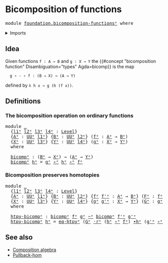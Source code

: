 # Bicomposition of functions

<pre class="Agda"><a id="39" class="Keyword">module</a> <a id="46" href="foundation.bicomposition-functions%25E1%25B5%2589.html" class="Module">foundation.bicomposition-functionsᵉ</a> <a id="82" class="Keyword">where</a>
</pre>
<details><summary>Imports</summary>

<pre class="Agda"><a id="138" class="Keyword">open</a> <a id="143" class="Keyword">import</a> <a id="150" href="foundation.action-on-identifications-functions%25E1%25B5%2589.html" class="Module">foundation.action-on-identifications-functionsᵉ</a>
<a id="198" class="Keyword">open</a> <a id="203" class="Keyword">import</a> <a id="210" href="foundation.dependent-pair-types%25E1%25B5%2589.html" class="Module">foundation.dependent-pair-typesᵉ</a>
<a id="243" class="Keyword">open</a> <a id="248" class="Keyword">import</a> <a id="255" href="foundation.function-extensionality%25E1%25B5%2589.html" class="Module">foundation.function-extensionalityᵉ</a>
<a id="291" class="Keyword">open</a> <a id="296" class="Keyword">import</a> <a id="303" href="foundation.postcomposition-dependent-functions%25E1%25B5%2589.html" class="Module">foundation.postcomposition-dependent-functionsᵉ</a>
<a id="351" class="Keyword">open</a> <a id="356" class="Keyword">import</a> <a id="363" href="foundation.universe-levels%25E1%25B5%2589.html" class="Module">foundation.universe-levelsᵉ</a>
<a id="391" class="Keyword">open</a> <a id="396" class="Keyword">import</a> <a id="403" href="foundation.whiskering-homotopies-composition%25E1%25B5%2589.html" class="Module">foundation.whiskering-homotopies-compositionᵉ</a>

<a id="450" class="Keyword">open</a> <a id="455" class="Keyword">import</a> <a id="462" href="foundation-core.commuting-squares-of-maps%25E1%25B5%2589.html" class="Module">foundation-core.commuting-squares-of-mapsᵉ</a>
<a id="505" class="Keyword">open</a> <a id="510" class="Keyword">import</a> <a id="517" href="foundation-core.commuting-triangles-of-maps%25E1%25B5%2589.html" class="Module">foundation-core.commuting-triangles-of-mapsᵉ</a>
<a id="562" class="Keyword">open</a> <a id="567" class="Keyword">import</a> <a id="574" href="foundation-core.contractible-maps%25E1%25B5%2589.html" class="Module">foundation-core.contractible-mapsᵉ</a>
<a id="609" class="Keyword">open</a> <a id="614" class="Keyword">import</a> <a id="621" href="foundation-core.contractible-types%25E1%25B5%2589.html" class="Module">foundation-core.contractible-typesᵉ</a>
<a id="657" class="Keyword">open</a> <a id="662" class="Keyword">import</a> <a id="669" href="foundation-core.equivalences%25E1%25B5%2589.html" class="Module">foundation-core.equivalencesᵉ</a>
<a id="699" class="Keyword">open</a> <a id="704" class="Keyword">import</a> <a id="711" href="foundation-core.fibers-of-maps%25E1%25B5%2589.html" class="Module">foundation-core.fibers-of-mapsᵉ</a>
<a id="743" class="Keyword">open</a> <a id="748" class="Keyword">import</a> <a id="755" href="foundation-core.function-types%25E1%25B5%2589.html" class="Module">foundation-core.function-typesᵉ</a>
<a id="787" class="Keyword">open</a> <a id="792" class="Keyword">import</a> <a id="799" href="foundation-core.functoriality-dependent-function-types%25E1%25B5%2589.html" class="Module">foundation-core.functoriality-dependent-function-typesᵉ</a>
<a id="855" class="Keyword">open</a> <a id="860" class="Keyword">import</a> <a id="867" href="foundation-core.functoriality-dependent-pair-types%25E1%25B5%2589.html" class="Module">foundation-core.functoriality-dependent-pair-typesᵉ</a>
<a id="919" class="Keyword">open</a> <a id="924" class="Keyword">import</a> <a id="931" href="foundation-core.homotopies%25E1%25B5%2589.html" class="Module">foundation-core.homotopiesᵉ</a>
<a id="959" class="Keyword">open</a> <a id="964" class="Keyword">import</a> <a id="971" href="foundation-core.identity-types%25E1%25B5%2589.html" class="Module">foundation-core.identity-typesᵉ</a>
<a id="1003" class="Keyword">open</a> <a id="1008" class="Keyword">import</a> <a id="1015" href="foundation-core.type-theoretic-principle-of-choice%25E1%25B5%2589.html" class="Module">foundation-core.type-theoretic-principle-of-choiceᵉ</a>
</pre>
</details>

## Idea

Given functions `f : A → B` and `g : X → Y` the
{{#concept "bicomposition function" Disambiguation="types" Agda=bicomp}} is the
map

```text
  g ∘ - ∘ f : (B → X) → (A → Y)
```

defined by `λ h x → g (h (f x))`.

## Definitions

### The bicomposition operation on ordinary functions

<pre class="Agda"><a id="1385" class="Keyword">module</a> <a id="1392" href="foundation.bicomposition-functions%25E1%25B5%2589.html#1392" class="Module">_</a>
  <a id="1396" class="Symbol">{</a><a id="1397" href="foundation.bicomposition-functions%25E1%25B5%2589.html#1397" class="Bound">l1ᵉ</a> <a id="1401" href="foundation.bicomposition-functions%25E1%25B5%2589.html#1401" class="Bound">l2ᵉ</a> <a id="1405" href="foundation.bicomposition-functions%25E1%25B5%2589.html#1405" class="Bound">l3ᵉ</a> <a id="1409" href="foundation.bicomposition-functions%25E1%25B5%2589.html#1409" class="Bound">l4ᵉ</a> <a id="1413" class="Symbol">:</a> <a id="1415" href="Agda.Primitive.html#742" class="Postulate">Level</a><a id="1420" class="Symbol">}</a>
  <a id="1424" class="Symbol">{</a><a id="1425" href="foundation.bicomposition-functions%25E1%25B5%2589.html#1425" class="Bound">Aᵉ</a> <a id="1428" class="Symbol">:</a> <a id="1430" href="Agda.Primitive.html#429" class="Primitive">UUᵉ</a> <a id="1434" href="foundation.bicomposition-functions%25E1%25B5%2589.html#1397" class="Bound">l1ᵉ</a><a id="1437" class="Symbol">}</a> <a id="1439" class="Symbol">{</a><a id="1440" href="foundation.bicomposition-functions%25E1%25B5%2589.html#1440" class="Bound">Bᵉ</a> <a id="1443" class="Symbol">:</a> <a id="1445" href="Agda.Primitive.html#429" class="Primitive">UUᵉ</a> <a id="1449" href="foundation.bicomposition-functions%25E1%25B5%2589.html#1401" class="Bound">l2ᵉ</a><a id="1452" class="Symbol">}</a> <a id="1454" class="Symbol">(</a><a id="1455" href="foundation.bicomposition-functions%25E1%25B5%2589.html#1455" class="Bound">fᵉ</a> <a id="1458" class="Symbol">:</a> <a id="1460" href="foundation.bicomposition-functions%25E1%25B5%2589.html#1425" class="Bound">Aᵉ</a> <a id="1463" class="Symbol">→</a> <a id="1465" href="foundation.bicomposition-functions%25E1%25B5%2589.html#1440" class="Bound">Bᵉ</a><a id="1467" class="Symbol">)</a>
  <a id="1471" class="Symbol">{</a><a id="1472" href="foundation.bicomposition-functions%25E1%25B5%2589.html#1472" class="Bound">Xᵉ</a> <a id="1475" class="Symbol">:</a> <a id="1477" href="Agda.Primitive.html#429" class="Primitive">UUᵉ</a> <a id="1481" href="foundation.bicomposition-functions%25E1%25B5%2589.html#1405" class="Bound">l3ᵉ</a><a id="1484" class="Symbol">}</a> <a id="1486" class="Symbol">{</a><a id="1487" href="foundation.bicomposition-functions%25E1%25B5%2589.html#1487" class="Bound">Yᵉ</a> <a id="1490" class="Symbol">:</a> <a id="1492" href="Agda.Primitive.html#429" class="Primitive">UUᵉ</a> <a id="1496" href="foundation.bicomposition-functions%25E1%25B5%2589.html#1409" class="Bound">l4ᵉ</a><a id="1499" class="Symbol">}</a> <a id="1501" class="Symbol">(</a><a id="1502" href="foundation.bicomposition-functions%25E1%25B5%2589.html#1502" class="Bound">gᵉ</a> <a id="1505" class="Symbol">:</a> <a id="1507" href="foundation.bicomposition-functions%25E1%25B5%2589.html#1472" class="Bound">Xᵉ</a> <a id="1510" class="Symbol">→</a> <a id="1512" href="foundation.bicomposition-functions%25E1%25B5%2589.html#1487" class="Bound">Yᵉ</a><a id="1514" class="Symbol">)</a>
  <a id="1518" class="Keyword">where</a>

  <a id="1527" href="foundation.bicomposition-functions%25E1%25B5%2589.html#1527" class="Function">bicompᵉ</a> <a id="1535" class="Symbol">:</a> <a id="1537" class="Symbol">(</a><a id="1538" href="foundation.bicomposition-functions%25E1%25B5%2589.html#1440" class="Bound">Bᵉ</a> <a id="1541" class="Symbol">→</a> <a id="1543" href="foundation.bicomposition-functions%25E1%25B5%2589.html#1472" class="Bound">Xᵉ</a><a id="1545" class="Symbol">)</a> <a id="1547" class="Symbol">→</a> <a id="1549" class="Symbol">(</a><a id="1550" href="foundation.bicomposition-functions%25E1%25B5%2589.html#1425" class="Bound">Aᵉ</a> <a id="1553" class="Symbol">→</a> <a id="1555" href="foundation.bicomposition-functions%25E1%25B5%2589.html#1487" class="Bound">Yᵉ</a><a id="1557" class="Symbol">)</a>
  <a id="1561" href="foundation.bicomposition-functions%25E1%25B5%2589.html#1527" class="Function">bicompᵉ</a> <a id="1569" href="foundation.bicomposition-functions%25E1%25B5%2589.html#1569" class="Bound">hᵉ</a> <a id="1572" class="Symbol">=</a> <a id="1574" href="foundation.bicomposition-functions%25E1%25B5%2589.html#1502" class="Bound">gᵉ</a> <a id="1577" href="foundation-core.function-types%25E1%25B5%2589.html#476" class="Function Operator">∘ᵉ</a> <a id="1580" href="foundation.bicomposition-functions%25E1%25B5%2589.html#1569" class="Bound">hᵉ</a> <a id="1583" href="foundation-core.function-types%25E1%25B5%2589.html#476" class="Function Operator">∘ᵉ</a> <a id="1586" href="foundation.bicomposition-functions%25E1%25B5%2589.html#1455" class="Bound">fᵉ</a>
</pre>
### Bicomposition preserves homotopies

<pre class="Agda"><a id="1642" class="Keyword">module</a> <a id="1649" href="foundation.bicomposition-functions%25E1%25B5%2589.html#1649" class="Module">_</a>
  <a id="1653" class="Symbol">{</a><a id="1654" href="foundation.bicomposition-functions%25E1%25B5%2589.html#1654" class="Bound">l1ᵉ</a> <a id="1658" href="foundation.bicomposition-functions%25E1%25B5%2589.html#1658" class="Bound">l2ᵉ</a> <a id="1662" href="foundation.bicomposition-functions%25E1%25B5%2589.html#1662" class="Bound">l3ᵉ</a> <a id="1666" href="foundation.bicomposition-functions%25E1%25B5%2589.html#1666" class="Bound">l4ᵉ</a> <a id="1670" class="Symbol">:</a> <a id="1672" href="Agda.Primitive.html#742" class="Postulate">Level</a><a id="1677" class="Symbol">}</a>
  <a id="1681" class="Symbol">{</a><a id="1682" href="foundation.bicomposition-functions%25E1%25B5%2589.html#1682" class="Bound">Aᵉ</a> <a id="1685" class="Symbol">:</a> <a id="1687" href="Agda.Primitive.html#429" class="Primitive">UUᵉ</a> <a id="1691" href="foundation.bicomposition-functions%25E1%25B5%2589.html#1654" class="Bound">l1ᵉ</a><a id="1694" class="Symbol">}</a> <a id="1696" class="Symbol">{</a><a id="1697" href="foundation.bicomposition-functions%25E1%25B5%2589.html#1697" class="Bound">Bᵉ</a> <a id="1700" class="Symbol">:</a> <a id="1702" href="Agda.Primitive.html#429" class="Primitive">UUᵉ</a> <a id="1706" href="foundation.bicomposition-functions%25E1%25B5%2589.html#1658" class="Bound">l2ᵉ</a><a id="1709" class="Symbol">}</a> <a id="1711" class="Symbol">{</a><a id="1712" href="foundation.bicomposition-functions%25E1%25B5%2589.html#1712" class="Bound">fᵉ</a> <a id="1715" href="foundation.bicomposition-functions%25E1%25B5%2589.html#1715" class="Bound">f&#39;ᵉ</a> <a id="1719" class="Symbol">:</a> <a id="1721" href="foundation.bicomposition-functions%25E1%25B5%2589.html#1682" class="Bound">Aᵉ</a> <a id="1724" class="Symbol">→</a> <a id="1726" href="foundation.bicomposition-functions%25E1%25B5%2589.html#1697" class="Bound">Bᵉ</a><a id="1728" class="Symbol">}</a> <a id="1730" class="Symbol">(</a><a id="1731" href="foundation.bicomposition-functions%25E1%25B5%2589.html#1731" class="Bound">Fᵉ</a> <a id="1734" class="Symbol">:</a> <a id="1736" href="foundation.bicomposition-functions%25E1%25B5%2589.html#1712" class="Bound">fᵉ</a> <a id="1739" href="foundation-core.homotopies%25E1%25B5%2589.html#2800" class="Function Operator">~ᵉ</a> <a id="1742" href="foundation.bicomposition-functions%25E1%25B5%2589.html#1715" class="Bound">f&#39;ᵉ</a><a id="1745" class="Symbol">)</a>
  <a id="1749" class="Symbol">{</a><a id="1750" href="foundation.bicomposition-functions%25E1%25B5%2589.html#1750" class="Bound">Xᵉ</a> <a id="1753" class="Symbol">:</a> <a id="1755" href="Agda.Primitive.html#429" class="Primitive">UUᵉ</a> <a id="1759" href="foundation.bicomposition-functions%25E1%25B5%2589.html#1662" class="Bound">l3ᵉ</a><a id="1762" class="Symbol">}</a> <a id="1764" class="Symbol">{</a><a id="1765" href="foundation.bicomposition-functions%25E1%25B5%2589.html#1765" class="Bound">Yᵉ</a> <a id="1768" class="Symbol">:</a> <a id="1770" href="Agda.Primitive.html#429" class="Primitive">UUᵉ</a> <a id="1774" href="foundation.bicomposition-functions%25E1%25B5%2589.html#1666" class="Bound">l4ᵉ</a><a id="1777" class="Symbol">}</a> <a id="1779" class="Symbol">{</a><a id="1780" href="foundation.bicomposition-functions%25E1%25B5%2589.html#1780" class="Bound">gᵉ</a> <a id="1783" href="foundation.bicomposition-functions%25E1%25B5%2589.html#1783" class="Bound">g&#39;ᵉ</a> <a id="1787" class="Symbol">:</a> <a id="1789" href="foundation.bicomposition-functions%25E1%25B5%2589.html#1750" class="Bound">Xᵉ</a> <a id="1792" class="Symbol">→</a> <a id="1794" href="foundation.bicomposition-functions%25E1%25B5%2589.html#1765" class="Bound">Yᵉ</a><a id="1796" class="Symbol">}</a> <a id="1798" class="Symbol">(</a><a id="1799" href="foundation.bicomposition-functions%25E1%25B5%2589.html#1799" class="Bound">Gᵉ</a> <a id="1802" class="Symbol">:</a> <a id="1804" href="foundation.bicomposition-functions%25E1%25B5%2589.html#1780" class="Bound">gᵉ</a> <a id="1807" href="foundation-core.homotopies%25E1%25B5%2589.html#2800" class="Function Operator">~ᵉ</a> <a id="1810" href="foundation.bicomposition-functions%25E1%25B5%2589.html#1783" class="Bound">g&#39;ᵉ</a><a id="1813" class="Symbol">)</a>
  <a id="1817" class="Keyword">where</a>

  <a id="1826" href="foundation.bicomposition-functions%25E1%25B5%2589.html#1826" class="Function">htpy-bicompᵉ</a> <a id="1839" class="Symbol">:</a> <a id="1841" href="foundation.bicomposition-functions%25E1%25B5%2589.html#1527" class="Function">bicompᵉ</a> <a id="1849" href="foundation.bicomposition-functions%25E1%25B5%2589.html#1712" class="Bound">fᵉ</a> <a id="1852" href="foundation.bicomposition-functions%25E1%25B5%2589.html#1780" class="Bound">gᵉ</a> <a id="1855" href="foundation-core.homotopies%25E1%25B5%2589.html#2800" class="Function Operator">~ᵉ</a> <a id="1858" href="foundation.bicomposition-functions%25E1%25B5%2589.html#1527" class="Function">bicompᵉ</a> <a id="1866" href="foundation.bicomposition-functions%25E1%25B5%2589.html#1715" class="Bound">f&#39;ᵉ</a> <a id="1870" href="foundation.bicomposition-functions%25E1%25B5%2589.html#1783" class="Bound">g&#39;ᵉ</a>
  <a id="1876" href="foundation.bicomposition-functions%25E1%25B5%2589.html#1826" class="Function">htpy-bicompᵉ</a> <a id="1889" href="foundation.bicomposition-functions%25E1%25B5%2589.html#1889" class="Bound">hᵉ</a> <a id="1892" class="Symbol">=</a> <a id="1894" href="foundation.function-extensionality%25E1%25B5%2589.html#4062" class="Postulate">eq-htpyᵉ</a> <a id="1903" class="Symbol">(</a><a id="1904" href="foundation.bicomposition-functions%25E1%25B5%2589.html#1799" class="Bound">Gᵉ</a> <a id="1907" href="foundation.whiskering-homotopies-composition%25E1%25B5%2589.html#2836" class="Function Operator">·rᵉ</a> <a id="1911" class="Symbol">(</a><a id="1912" href="foundation.bicomposition-functions%25E1%25B5%2589.html#1889" class="Bound">hᵉ</a> <a id="1915" href="foundation-core.function-types%25E1%25B5%2589.html#476" class="Function Operator">∘ᵉ</a> <a id="1918" href="foundation.bicomposition-functions%25E1%25B5%2589.html#1712" class="Bound">fᵉ</a><a id="1920" class="Symbol">)</a> <a id="1922" href="foundation-core.homotopies%25E1%25B5%2589.html#3445" class="Function Operator">∙hᵉ</a> <a id="1926" class="Symbol">(</a><a id="1927" href="foundation.bicomposition-functions%25E1%25B5%2589.html#1783" class="Bound">g&#39;ᵉ</a> <a id="1931" href="foundation-core.function-types%25E1%25B5%2589.html#476" class="Function Operator">∘ᵉ</a> <a id="1934" href="foundation.bicomposition-functions%25E1%25B5%2589.html#1889" class="Bound">hᵉ</a><a id="1936" class="Symbol">)</a> <a id="1938" href="foundation.whiskering-homotopies-composition%25E1%25B5%2589.html#2417" class="Function Operator">·lᵉ</a> <a id="1942" href="foundation.bicomposition-functions%25E1%25B5%2589.html#1731" class="Bound">Fᵉ</a><a id="1944" class="Symbol">)</a>
</pre>
## See also

- [Composition algebra](foundation.composition-algebra.md)
- [Pullback-hom](orthogonal-factorization-systems.pullback-hom.md)